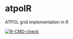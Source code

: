 # atpolR
ATPOL grid implementation in R

<!-- badges: start -->
[![R-CMD-check](https://github.com/gsapijaszko/atpolR/actions/workflows/R-CMD-check.yaml/badge.svg)](https://github.com/gsapijaszko/atpolR/actions/workflows/R-CMD-check.yaml)
<!-- badges: end -->

